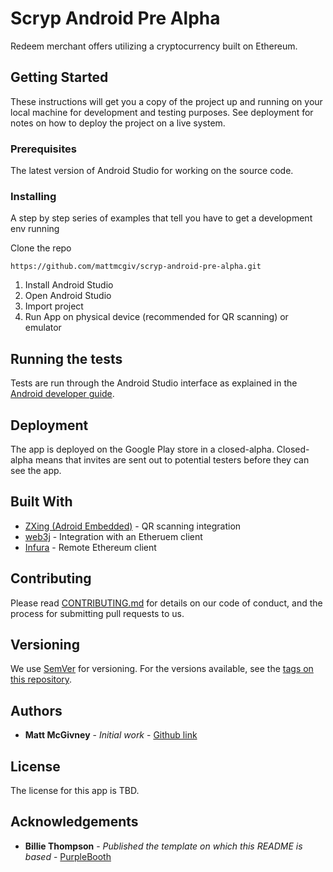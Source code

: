 # Scryp Android Pre Alpha

Redeem merchant offers utilizing a cryptocurrency built on Ethereum.

## Getting Started

These instructions will get you a copy of the project up and running on your local machine for development and testing purposes. See deployment for notes on how to deploy the project on a live system.


### Prerequisites

The latest version of Android Studio for working on the source code.

### Installing

A step by step series of examples that tell you have to get a development env running

Clone the repo

```
https://github.com/mattmcgiv/scryp-android-pre-alpha.git
```

1. Install Android Studio
2. Open Android Studio
3. Import project
4. Run App on physical device (recommended for QR scanning) or emulator

## Running the tests

Tests are run through the Android Studio interface as explained in the [Android developer guide](https://developer.android.com/studio/test/index.html#run_a_test).

## Deployment

The app is deployed on the Google Play store in a closed-alpha. Closed-alpha means that invites are sent out to potential testers before they can see the app.

## Built With

* [ZXing (Adroid Embedded)](https://github.com/journeyapps/zxing-android-embedded) - QR scanning integration
* [web3j](https://github.com/web3j/web3j) - Integration with an Etheruem client
* [Infura](https://infura.io) - Remote Ethereum client

## Contributing
Please read [CONTRIBUTING.md](https://github.com/mattmcgiv/scryp-android-pre-alpha/blob/readme/CONTRIBUTING.MD) for details on our code of conduct, and the process for submitting pull requests to us.

## Versioning

We use [SemVer](http://semver.org/) for versioning. For the versions available, see the [tags on this repository](https://github.com/your/project/tags).

## Authors

* **Matt McGivney** - *Initial work* - [Github link](https://github.com/mattmcgiv)

## License

The license for this app is TBD.

## Acknowledgements
* **Billie Thompson** - *Published the template on which this README is based* - [PurpleBooth](https://github.com/PurpleBooth)

